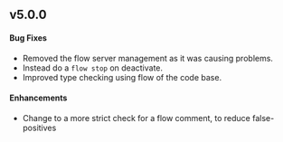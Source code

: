 ## v5.0.0

#### Bug Fixes

- Removed the flow server management as it was causing problems.
- Instead do a `flow stop` on deactivate.
- Improved type checking using flow of the code base.

#### Enhancements

- Change to a more strict check for a flow comment, to reduce false-positives
